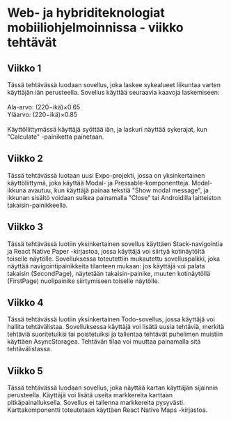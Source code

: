 # Web- ja hybriditeknologiat mobiiliohjelmoinnissa - viikko tehtävät
 
## Viikko 1
Tässä tehtävässä luodaan sovellus, joka laskee sykealueet liikuntaa varten käyttäjän iän perusteella. Sovellus käyttää seuraavia kaavoja laskemiseen:<br/>
<br/>Ala-arvo: (220−ikä)×0.65<br/>
Yläarvo: (220−ikä)×0.85<br/>
<br/>Käyttöliittymässä käyttäjä syöttää iän, ja laskuri näyttää sykerajat, kun "Calculate" -painiketta painetaan.

## Viikko 2
Tässä tehtävässä luotaan uusi Expo-projekti, jossa on yksinkertainen käyttöliittymä, joka käyttää Modal- ja Pressable-komponentteja. Modal-ikkuna avautuu, kun käyttäjä painaa tekstiä "Show modal message", ja ikkunan sisältö voidaan sulkea painamalla "Close" tai Androidilla laitteiston takaisin-painikkeella.

## Viikko 3
Tässä tehtävässä luotiin yksinkertainen sovellus käyttäen Stack-navigointia ja React Native Paper -kirjastoa, jossa käyttäjä voi siirtyä kotinäytöltä toiselle näytölle. Sovelluksessa toteutettiin mukautettu sovelluspalkki, joka näyttää navigointipainikkeita tilanteen mukaan: jos käyttäjä voi palata takaisin (SecondPage), näytetään takaisin-painike, muuten kotinäytöllä (FirstPage) nuolipainike siirtymiseen toiselle näytölle.

## Viikko 4
Tässä tehtävässä luotiin yksinkertainen Todo-sovellus, jossa käyttäjä voi hallita tehtävälistaa. Sovelluksessa käyttäjä voi lisätä uusia tehtäviä, merkitä tehtäviä suoritetuiksi tai poistetuiksi ja tallentaa tehtävät puhelimen muistiin käyttäen AsyncStoragea. Tehtävän tilaa voi muuttaa painamalla sitä tehtävälistassa.

## Viikko 5
Tässä tehtävässä luodaan sovellus, joka näyttää kartan käyttäjän sijainnin perusteella. Käyttäjä voi lisätä useita markkereita karttaan pitkäpainalluksella. Sovellus ei tallenna markkereita pysyvästi. Karttakomponentti toteutetaan käyttäen React Native Maps -kirjastoa.
